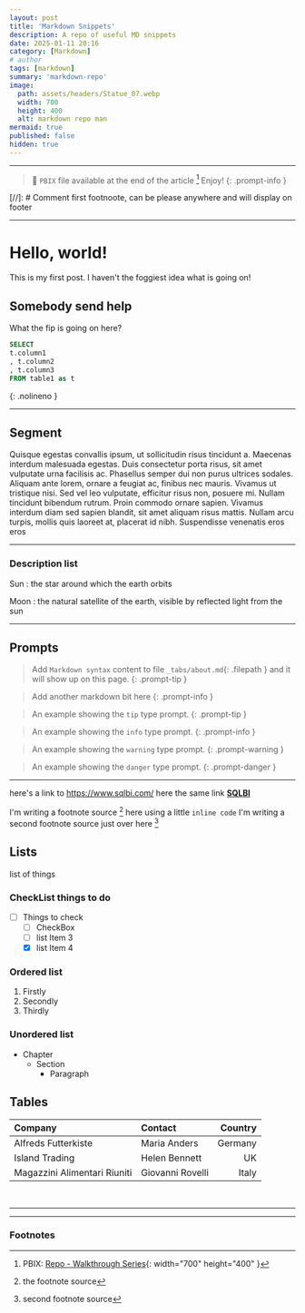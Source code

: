 ```yaml
---
layout: post
title: 'Markdown Snippets'
description: A repo of useful MD snippets
date: 2025-01-11 20:16
category: [Markdown]
# author
tags: [markdown]
summary: 'markdown-repo'
image:
  path: assets/headers/Statue_07.webp
  width: 700
  height: 400
  alt: markdown repo man
mermaid: true
published: false
hidden: true
---
```


---

> 💌 `PBIX` file available at the end of the article [^fn-pbix]  Enjoy!
{: .prompt-info }

[//]: # Comment first footnoote, can be please anywhere and will display on footer
[^fn-pbix]: PBIX: [Repo - Walkthrough Series](https://github.com/PBI-DataVizzle/pbi_content/tree/main/my_deneb_showcases/deneb_walkthrough_series){: width="700" height="400" }

---

# Hello, world!
This is my first post. I haven't the foggiest idea what is going on!

## Somebody send help
What the fip is going on here?


```sql
SELECT 
t.column1
, t.column2
, t.column3
FROM table1 as t
```
{: .nolineno }

---

## Segment

Quisque egestas convallis ipsum, ut sollicitudin risus tincidunt a. Maecenas interdum malesuada egestas. Duis consectetur porta risus, sit amet vulputate urna facilisis ac. Phasellus semper dui non purus ultrices sodales. Aliquam ante lorem, ornare a feugiat ac, finibus nec mauris. Vivamus ut tristique nisi. Sed vel leo vulputate, efficitur risus non, posuere mi. Nullam tincidunt bibendum rutrum. Proin commodo ornare sapien. Vivamus interdum diam sed sapien blandit, sit amet aliquam risus mattis. Nullam arcu turpis, mollis quis laoreet at, placerat id nibh. Suspendisse venenatis eros eros  




---

### Description list

Sun
: the star around which the earth orbits

Moon
: the natural satellite of the earth, visible by reflected light from the sun



---
## Prompts

> Add `Markdown syntax` content to file `_tabs/about.md`{: .filepath } and it will show up on this page.
{: .prompt-tip }

> Add another markdown bit here
{: .prompt-info }

<!-- markdownlint-capture -->
<!-- markdownlint-disable -->
> An example showing the `tip` type prompt.
{: .prompt-tip }

> An example showing the `info` type prompt.
{: .prompt-info }

> An example showing the `warning` type prompt.
{: .prompt-warning }

> An example showing the `danger` type prompt.
{: .prompt-danger }
<!-- markdownlint-restore -->
---
here's a link to <https://www.sqlbi.com/>
here the same link [**SQLBI**](https://www.sqlbi.com/)

I'm writing a footnote source [^footnote] here using a little `inline code`
I'm writing a second footnote source just over here [^fn2]


## Lists
list of  things


### CheckList things to do
- [ ] Things to check
  - [ ] CheckBox
  - [ ] list Item 3
  - [X] list Item 4

### Ordered list

1. Firstly
2. Secondly
3. Thirdly

### Unordered list

- Chapter
  - Section
    - Paragraph


## Tables

| Company                      | Contact          | Country |
| :--------------------------- | :--------------- | ------: |
| Alfreds Futterkiste          | Maria Anders     | Germany |
| Island Trading               | Helen Bennett    |      UK |
| Magazzini Alimentari Riuniti | Giovanni Rovelli |   Italy |

<br>

---
---
### **Footnotes**

[^footnote]: the footnote source  
[^fn2]: second footnote source